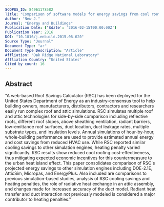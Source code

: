 ```yaml
---
SCOPUS_ID: 84961178582
Title: "Comparison of software models for energy savings from cool roofs"
Author: "New J."
Journal: "Energy and Buildings"
Publication Date: {'$date': '2016-02-15T00:00:00Z'}
Publication Year: 2016
DOI: "10.1016/j.enbuild.2015.06.020"
Source Type: "Journal"
Document Type: "ar"
Document Type Description: "Article"
Affliation: "Oak Ridge National Laboratory"
Affliation Country: "United States"
Cited by count: 16
---
```


## Abstract
"A web-based Roof Savings Calculator (RSC) has been deployed for the United States Department of Energy as an industry-consensus tool to help building owners, manufacturers, distributors, contractors and researchers easily run complex roof and attic simulations. RSC simulates multiple roof and attic technologies for side-by-side comparison including reflective roofs, different roof slopes, above sheathing ventilation, radiant barriers, low-emittance roof surfaces, duct location, duct leakage rates, multiple substrate types, and insulation levels. Annual simulations of hour-by-hour, whole-building performance are used to provide estimated annual energy and cost savings from reduced HVAC use. While RSC reported similar cooling savings to other simulation engines, heating penalty varied significantly. RSC results show reduced cool roofing cost-effectiveness, thus mitigating expected economic incentives for this countermeasure to the urban heat island effect. This paper consolidates comparison of RSC's projected energy savings to other simulation engines including DOE-2.1E, AtticSim, Micropas, and EnergyPlus. Also included are comparisons to previous simulation-based studies, analysis of RSC cooling savings and heating penalties, the role of radiative heat exchange in an attic assembly, and changes made for increased accuracy of the duct model. Radiant heat transfer and duct interaction not previously modeled is considered a major contributor to heating penalties."

